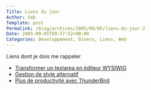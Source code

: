 ```yaml
--- 
Title: Liens du jour
Author: Seb
Template: post
Permalink: /blog/archives/2005/09/05/liens-du-jour-2
Date: 2005-09-05T09:57:52+00:00
Categories: Développement, Divers, Liens, Web
--- 
```


Liens dont je dois me rappeler

*   [Transformer un textarea en éditeur WYSIWIG][1]
*   [Gestion de style alternatif][2]
*   [Plus de productivité avec ThunderBird][3]

 [1]: http://tinymce.moxiecode.com/index.php
 [2]: http://www.alistapart.com/articles/alternate/
 [3]: http://entropicprincipal.blogspot.com/2005/09/using-thunderbird-to-get-things-done.html